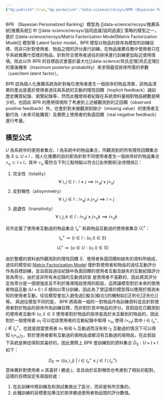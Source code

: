 ```yaml
---
{"dg-publish":true,"dg-permalink":"data-science/recsys/BPR (Bayesian Personalized Ranking)","permalink":"/data-science/recsys/BPR (Bayesian Personalized Ranking)/","title":"BPR (Bayesian Personalized Ranking)","tags":["recsys","thesis"]}
---
```



BPR （Bayesian Personalized Ranking）模型為 [[data-science/recsys/推薦系統\|推薦系統]] 中 [[data-science/recsys/協同過濾\|協同過濾]] 策略的模型之一，基於 [[data-science/recsys/Matrix Factorization Model\|Matrix Factorization Model]] 模型等 Latent factor model，BPR 模型以物品的排序為模型的訓練目標，而非只針對使用者、物品之間的評分進行訓練。在物品推薦任務中使用者只在乎系統推薦什麼樣的物品，針對符合使用者過往的排序進行訓練更加貼近使用情境。除此以外 BPR 的目標函式會基於最大化[[data-science/貝氏定理\|貝氏定理]]的事後機率（maximum posterior probability）來求得最佳排序所需的參數（user/item latent factor）。

BPR 認為個人化推薦系統為針對每位使用者產生ㄧ個排序的物品清單，該物品清單的產出是基於使用者過往與系統的互動的隱性回饋（Implicit feedback）諸如歷史購買紀錄、瀏覽紀錄等，然而此種使用者紀錄在系統資料量相對物品總數是稀少的，也因此 BPR 的應用情境除了考慮到上述被觀測到的正回饋（observed positive feedback）外，也會針對未被觀測到缺少（missing value）的使用者互動行為（未來可能購買）及實際上使用者的負面回饋（real negative feedback）進行考量。

## 模型公式

$U$ 為系統中的使用者集合、$I$ 為系統中的物品集合，所觀測到的所有隱性回饋集合為 $S \subseteq U \times I$ ，個人化推薦的目的即為針對不同使用者產生一個排序好的物品集合 $>_u \subset I \times I$，其中 $>_u$ 需符合下列三點特點以符合[[全序關係\|全序關係]]：

1. 完全性（totality）
$$
\forall\ i, j \in I: i \neq j \implies i  >_u j \lor j >_u i
$$
2. 反對稱性（atisymmetry）
$$
\forall\ i, j \in I: i >_u j \land j >_u i \implies i = j
$$
3. 遞遺性（transitivity）
$$\forall\ i, j, k \in I: i >_u j \land j >_u k \implies i >_u k
$$

另外定義了使用者互動過的物品集合 $I_u^+$ 和與物品互動過的使用者集合 $U_i^+$：
$$I_u^+ \coloneqq \{i \in I: (u,i) \in S\}$$
$$U_i^+ \coloneqq \{u \in U: (u,i) \in S\}$$

由於整體的資料由所觀測到的隱性回饋 $S$、使用者負面回饋和缺失的資料所組成，過往的模型如 [Matrix Factorization Model](/note/Matrix%20Factorization%20Model) 僅針對使用者和物品的過往互動評分作為目標訓練，並且假設過往紀錄中負面回饋的使用者互動及缺失的互動紀錄評分皆為零分，由於並非所有未記錄的互動資訊皆
是使用者不喜歡的，因此將其評分定為零分是一個很強並且不利於推導階段使用的假設，這將讓模型對於未來的使用者物品互動 $(U \times I) \setminus S$ 傾向以零分訓練，因此為了使這樣的模型得以應用於預測未知的使用者互動，往往模型會加入避免過[[擬合\|擬合]]的機制如[[正則化\|正則化]]等。
與過往模型不同的是， BPR 將兩兩一組的一對物品作為訓練資料並且針對使用者對於物品的排序作為訓練目標，而非對於其中物品的評分。其假設在已觀測到的使用者互動中 $(u, i) \in S$ 使用者對於物品的排序是高於未互動到的物品的，因此對於一個使用者 $u_1$ 可以從該使用者的互動紀錄中取得 $>_{u_1}$ 使得 $i >_{u_1} j$ 其中 $i \in I_u^+$, $j \notin I_u^+$，也就是說當使用者 $u_1$ 有和 $i_1$ 互動過而沒有和 $i_2$ 互動過的情況下可以得知 $i_1 >_{u_1} i_2$，對於使用者都有互動過的兩物品或都沒有互動過的兩物品，在此假設下系統是無從得知其喜好的，因此實際上 BPR 會訓練到的資料集合 $D_S: U \times I \times I$ 如下：

$$
D_S \coloneqq \{(u, i, j)\ |\ i \in I_u^+ \land j \in I \setminus I_u^+\}
$$
意味著針對使用者 $u$ 其喜好 $i$ 勝過 $j$，並且由於反對稱性也考慮到了相反的配對。
這樣的目標設定有兩個好處：

1. 在此訓練中將訓練及和測試集做出了區分，而非是有所交集的。
2. 此種訓練的目標更加專注於排序勝過使用者物品間的評分數值。
